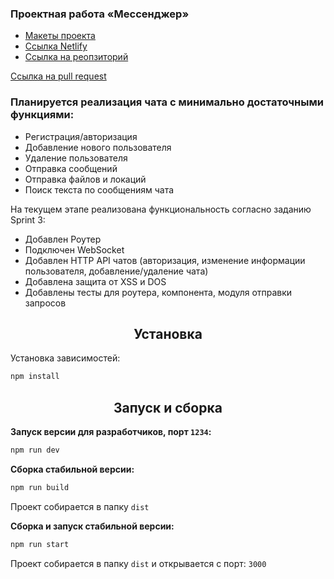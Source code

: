 ### Проектная работа «Мессенджер»

- [Макеты проекта](https://www.figma.com/file/tvVRobUvTiGSkECLTFEmES/Chat-with-Additions)
- [Ссылка Netlify](https://gifted-franklin-967a84.netlify.app/)
- [Ссылка на реопзиторий](https://github.com/alex1056/middle.messenger.praktikum.yandex/tree/main)

[Ссылка на pull request](https://github.com/alex1056/middle.messenger.praktikum.yandex/pull/4)

### Планируется реализация чата с минимально достаточными функциями:

- Регистрация/авторизация
- Добавление нового пользователя
- Удаление пользователя
- Отправка сообщений
- Отправка файлов и локаций
- Поиск текста по сообщениям чата

На текущем этапе реализована функциональность согласно заданию Sprint 3:

- Добавлен Роутер
- Подключен WebSocket
- Добавлен HTTP API чатов (авторизация, изменение информации пользователя, добавление/удаление чата)
- Добавлена защита от XSS и DOS
- Добавлены тесты для роутера, компонента, модуля отправки запросов

<h2 align="center">Установка</h2>

Установка зависимостей:

```bash
npm install
```

<h2 align="center">Запуск и сборка</h2>

**Запуск версии для разработчиков, порт `1234`:**

```bash
npm run dev
```

**Сборка стабильной версии:**

```bash
npm run build
```

Проект собирается в папку `dist`

**Сборка и запуск стабильной версии:**

```bash
npm run start
```

Проект собирается в папку `dist` и открывается с порт: `3000`
